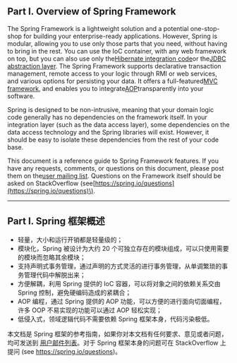 ## Part I. Overview of Spring Framework

The Spring Framework is a lightweight solution and a potential one-stop-shop for building your enterprise-ready applications. However, Spring is modular, allowing you to use only those parts that you need, without having to bring in the rest. You can use the IoC container, with any web framework on top, but you can also use only the[Hibernate integration code](http://docs.spring.io/spring/docs/5.0.0.M4/spring-framework-reference/htmlsingle/#orm-hibernate)or the[JDBC abstraction layer](http://docs.spring.io/spring/docs/5.0.0.M4/spring-framework-reference/htmlsingle/#jdbc-introduction). The Spring Framework supports declarative transaction management, remote access to your logic through RMI or web services, and various options for persisting your data. It offers a full-featured[MVC framework](http://docs.spring.io/spring/docs/5.0.0.M4/spring-framework-reference/htmlsingle/#mvc-introduction), and enables you to integrate[AOP](http://docs.spring.io/spring/docs/5.0.0.M4/spring-framework-reference/htmlsingle/#aop-introduction)transparently into your software.

Spring is designed to be non-intrusive, meaning that your domain logic code generally has no dependencies on the framework itself. In your integration layer \(such as the data access layer\), some dependencies on the data access technology and the Spring libraries will exist. However, it should be easy to isolate these dependencies from the rest of your code base.

This document is a reference guide to Spring Framework features. If you have any requests, comments, or questions on this document, please post them on the[user mailing list](https://groups.google.com/forum/#!forum/spring-framework-contrib). Questions on the Framework itself should be asked on StackOverflow \(see[https://spring.io/questions](https://spring.io/questions)\).

---

## Part I. Spring 框架概述

* 轻量，大小和运行开销都是轻量级的；
* 模块化，Spring 被设计为大约 20 个可独立存在的模块组成，可以只使用需要的模块而忽略其余模块；
* 支持声明式事务管理，通过声明的方式灵活的进行事务管理，从单调繁琐的事务管理代码中解脱出来；
* 方便解耦，利用 Spring 提供的 IoC 容器，可以将对象之间的依赖关系交由 Spring 控制，避免硬编码造成的紧耦合；
* AOP 编程，通过 Spring 提供的 AOP 功能，可以方便的进行面向切面编程，许多 OOP 不易实现的功能可以通过 AOP 轻松实现；
* 低侵入式，领域逻辑代码不需要依赖 Spring 框架本身，代码污染极低。

本文档是 Spring 框架的参考指南，如果你对本文档有任何要求、意见或者问题，均可发送到 [用户邮件列表](https://groups.google.com/forum/#!forum/spring-framework-contrib)。对于 Spring 框架本身的问题可在 StackOverflow 上提问 (see https://spring.io/questions)。